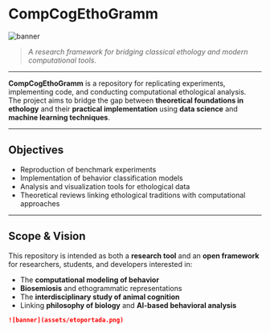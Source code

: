 # CompCogEthoGramm

![banner](assets/etoportada.png) 

> *A research framework for bridging classical ethology and modern computational tools.*

---

**CompCogEthoGramm** is a repository for replicating experiments, implementing code, and conducting computational ethological analysis.  
The project aims to bridge the gap between **theoretical foundations in ethology** and their **practical implementation** using **data science** and **machine learning techniques**.

---

## Objectives

- Reproduction of benchmark experiments  
- Implementation of behavior classification models  
- Analysis and visualization tools for ethological data  
- Theoretical reviews linking ethological traditions with computational approaches  

---

## Scope & Vision

This repository is intended as both a **research tool** and an **open framework** for researchers, students, and developers interested in:

- The **computational modeling of behavior**
- **Biosemiosis** and ethogrammatic representations
- The **interdisciplinary study of animal cognition**
- Linking **philosophy of biology** and **AI-based behavioral analysis**

```markdown
![banner](assets/etoportada.png) 
